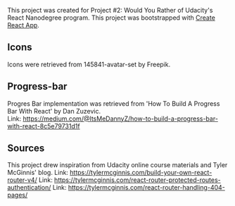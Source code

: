 


This project was created for Project #2: Would You Rather of Udacity's React Nanodegree program.  This project was bootstrapped with [Create React App](https://github.com/facebookincubator/create-react-app).

## Icons
Icons were retrieved from 145841-avatar-set by Freepik.

## Progress-bar
Progres Bar implementation was retrieved from 'How To Build A Progress Bar With React' by Dan Zuzevic.  
Link: https://medium.com/@ItsMeDannyZ/how-to-build-a-progress-bar-with-react-8c5e79731d1f

## Sources
This project drew inspiration from Udacity online course materials and Tyler McGinnis' blog.
Link: https://tylermcginnis.com/build-your-own-react-router-v4/
Link: https://tylermcginnis.com/react-router-protected-routes-authentication/
Link: https://tylermcginnis.com/react-router-handling-404-pages/
